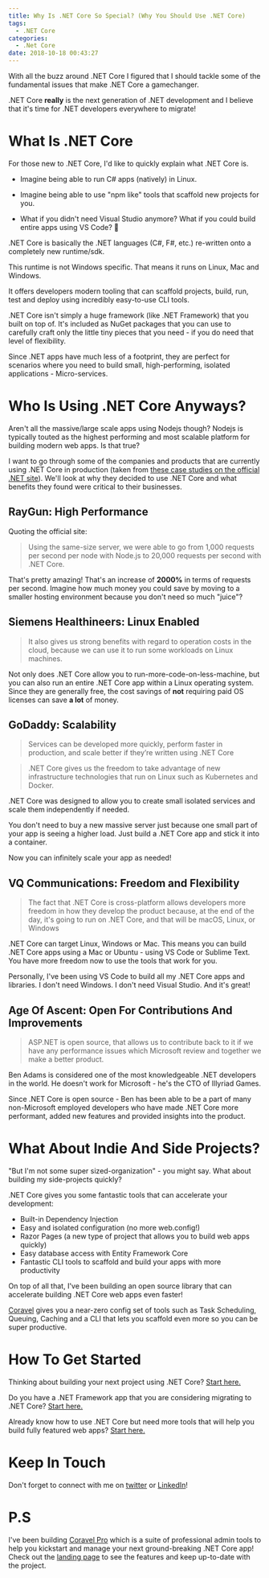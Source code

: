 ```yaml
---
title: Why Is .NET Core So Special? (Why You Should Use .NET Core)
tags:
  - .NET Core
categories:
  - .Net Core
date: 2018-10-18 00:43:27
---
```



With all the buzz around .NET Core I figured that I should tackle some of the fundamental issues that make .NET Core a gamechanger.

.NET Core __really__ is the next generation of .NET development and I believe that it's time for .NET developers everywhere to migrate!

<!-- more -->

# What Is .NET Core

For those new to .NET Core, I'd like to quickly explain what .NET Core is.

- Imagine being able to run C# apps (natively) in Linux.

- Imagine being able to use "npm like" tools that scaffold new projects for you.

- What if you didn't need Visual Studio anymore? What if you could build entire apps using VS Code? 🤯

.NET Core is basically the .NET languages (C#, F#, etc.) re-written onto a completely new runtime/sdk.

This runtime is not Windows specific. That means it runs on Linux, Mac and Windows.

It offers developers modern tooling that can scaffold projects, build, run, test and deploy using incredibly easy-to-use CLI tools.

.NET Core isn't simply a huge framework (like .NET Framework) that you built on top of. It's included as NuGet packages that you can use to carefully craft only the little tiny pieces that you need - if you do need that level of flexibility.

Since .NET apps have much less of a footprint, they are perfect for scenarios where you need to build small, high-performing, isolated applications - Micro-services.

# Who Is Using .NET Core Anyways?

Aren't all the massive/large scale apps using Nodejs though? Nodejs is typically touted as the highest performing and most scalable platform for building modern web apps. Is that true?

I want to go through some of the companies and products that are currently using .NET Core in production (taken from [these case studies on the official .NET site](https://www.microsoft.com/net/platform/customers)). We'll look at why they decided to use .NET Core and what benefits they found were critical to their businesses.

## RayGun: High Performance

Quoting the official site:

> Using the same-size server, we were able to go from 1,000 requests per second per node with Node.js to 20,000 requests per second with .NET Core.

That's pretty amazing! That's an increase of __2000%__ in terms of requests per second. Imagine how much money you could save by moving to a smaller hosting environment because you don't need so much "juice"?

## Siemens Healthineers: Linux Enabled

>  It also gives us strong benefits with regard to operation costs in the cloud, because we can use it to run some workloads on Linux machines.

Not only does .NET Core allow you to run-more-code-on-less-machine, but you can also run an entire .NET Core app within a Linux operating system. Since they are generally free, the cost savings of __not__ requiring paid OS licenses can save __a lot__ of money.

## GoDaddy: Scalability

> Services can be developed more quickly, perform faster in production, and scale better if they’re written using .NET Core

> .NET Core gives us the freedom to take advantage of new infrastructure technologies that run on Linux such as Kubernetes and Docker.

.NET Core was designed to allow you to create small isolated services and scale them independently if needed. 

You don't need to buy a new massive server just because one small part of your app is seeing a higher load. Just build a .NET Core app and stick it into a container. 

Now you can infinitely scale your app as needed!

## VQ Communications: Freedom and Flexibility

> The fact that .NET Core is cross-platform allows developers more freedom in how they develop the product because, at the end of the day, it's going to run on .NET Core, and that will be macOS, Linux, or Windows

.NET Core can target Linux, Windows or Mac. This means you can build .NET Core apps using a Mac or Ubuntu - using VS Code or Sublime Text. You have more freedom now to use the tools that work for you.

Personally, I've been using VS Code to build all my .NET Core apps and libraries. I don't need Windows. I don't need Visual Studio. And it's great!

## Age Of Ascent: Open For Contributions And Improvements

> ASP.NET is open source, that allows us to contribute back to it if we have any performance issues which Microsoft review and together we make a better product.

Ben Adams is considered one of the most knowledgeable .NET developers in the world. He doesn't work for Microsoft - he's the CTO of Illyriad Games.

Since .NET Core is open source - Ben has been able to be a part of many non-Microsoft employed developers who have made .NET Core more performant, added new features and provided insights into the product.

# What About Indie And Side Projects?

"But I'm not some super sized-organization" - you might say. What about building my side-projects quickly?

.NET Core gives you some fantastic tools that can accelerate your development:

- Built-in Dependency Injection
- Easy and isolated configuration (no more web.config!)
- Razor Pages (a new type of project that allows you to build web apps quickly)
- Easy database access with Entity Framework Core
- Fantastic CLI tools to scaffold and build your apps with more productivity

On top of all that, I've been building an open source library that can accelerate building .NET Core web apps even faster!

[Coravel](https://github.com/jamesmh/coravel) gives you a near-zero config set of tools such as Task Scheduling, Queuing, Caching and a CLI that lets you scaffold even more so you can be super productive.

# How To Get Started

Thinking about building your next project using .NET Core? [Start here.](https://docs.microsoft.com/en-us/aspnet/core/getting-started/?view=aspnetcore-2.1)

Do you have a .NET Framework app that you are considering migrating to .NET Core? [Start here.](https://docs.microsoft.com/en-us/aspnet/core/migration/?view=aspnetcore-2.1)

Already know how to use .NET Core but need more tools that will help you build fully featured web apps? [Start here.](https://github.com/jamesmh/coravel)

# Keep In Touch

Don't forget to connect with me on [twitter](https://twitter.com/jamesmh_dev) or [LinkedIn](https://www.linkedin.com/in/jamesmhickey/)!

# P.S

I've been building [Coravel Pro](https://mailchi.mp/2ab47aaa76c9/coravelpro) which is a suite of professional admin tools to help you kickstart and manage your next ground-breaking .NET Core app! Check out the [landing page](https://mailchi.mp/2ab47aaa76c9/coravelpro) to see the features and keep up-to-date with the project.